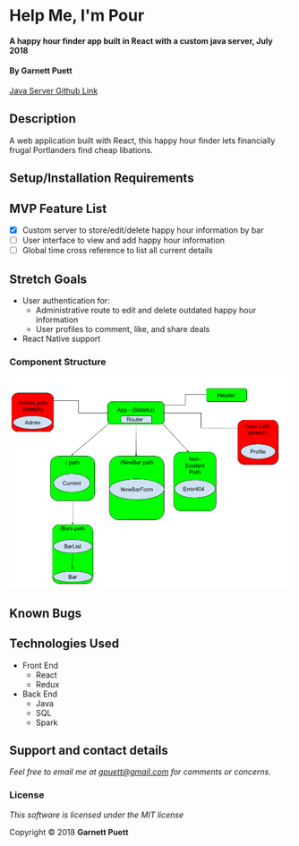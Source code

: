 # Help Me, I'm Pour

#### A happy hour finder app built in React with a custom java server, July 2018

#### By Garnett Puett

<a href='https://github.com/gpuett/im-pour-java-server'>Java Server Github Link</a>

## Description
A web application built with React, this happy hour finder lets financially frugal Portlanders find cheap libations.

## Setup/Installation Requirements

## MVP Feature List
 - [x] Custom server to store/edit/delete happy hour information by bar
 - [ ] User interface to view and add happy hour information
 - [ ] Global time cross reference to list all current details

## Stretch Goals
* User authentication for:
  * Administrative route to edit and delete outdated happy hour information
  * User profiles to comment, like, and share deals
* React Native support

### Component Structure
![Web-view components](./src/assets/images/components.png)

## Known Bugs

## Technologies Used
* Front End
  * React
  * Redux
* Back End
  * Java
  * SQL
  * Spark

## Support and contact details

_Feel free to email me at gpuett@gmail.com for comments or concerns._

### License

*This software is licensed under the MIT license*

Copyright &copy; 2018 **Garnett Puett**
